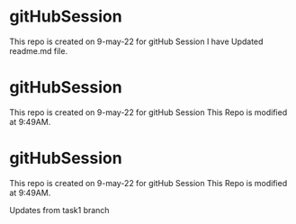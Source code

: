 # gitHubSession
This repo is created on 9-may-22 for gitHub Session
I have Updated readme.md file.

# gitHubSession
This repo is created on 9-may-22 for gitHub Session
This Repo is modified at 9:49AM.

# gitHubSession
This repo is created on 9-may-22 for gitHub Session
This Repo is modified at 9:49AM.

Updates from task1 branch


